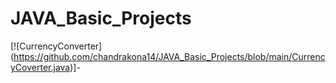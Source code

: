 # JAVA_Basic_Projects

[![CurrencyConverter] (https://github.com/chandrakona14/JAVA_Basic_Projects/blob/main/CurrencyCoverter.java)]- 

